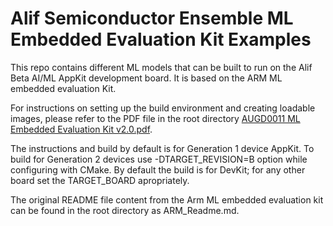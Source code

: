 # Alif Semiconductor Ensemble  ML Embedded Evaluation Kit Examples

This repo contains different ML models that can be built to run on the Alif Beta AI/ML AppKit development board. It is based on the ARM ML embedded evaluation Kit.

For instructions on setting up the build environment and creating loadable images, please refer to the PDF file in the root directory [AUGD0011 ML Embedded Evaluation Kit v2.0.pdf](https://github.com/alifsemi/ml-embedded-evaluation-kit_DEV/blob/alif_main/AUGD0011%20ML%20Embedded%20Evaluation%20Kit%20v2.0.pdf).

The instructions and build by default is for Generation 1 device AppKit. To build for Generation 2 devices use -DTARGET_REVISION=B option while configuring with CMake. By default the build is for DevKit; for any other board set the TARGET_BOARD apropriately.

The original README file content from the Arm ML embedded evaluation kit can be found in the root directory as ARM_Readme.md.
